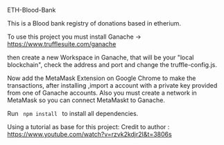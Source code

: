 ETH-Blood-Bank


This is a Blood bank registry of donations based in etherium.

To use this project you must install Ganache -> https://www.trufflesuite.com/ganache

then create a new Workspace in Ganache, that will be your "local blockchain",
check the address and port and change the truffle-config.js.

Now add the MetaMask Extension on Google Chrome to make the transactions,
after installing ,import a account with a private key provided from one of Ganache accounts. 
Also you must create a network in MetaMask so you can connect MetaMaskt to Ganache. 
 

Run <code> npm install </code> to install all dependencies.





Using a tutorial as base for this project:
 Credit to author : https://www.youtube.com/watch?v=rzvk2kdjr2I&t=3806s